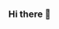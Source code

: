 ### Hi there 👋

<!--
**Sammy970/Sammy970** is a ✨ _special_ ✨ repository because its `README.md` (this file) appears on your GitHub profile.


<img align="center" src="https://github-readme-stats.vercel.app/api/<CARD_TYPE>/?username=Sammy970&theme=tokyonight&show_icons=true" />

![Anurag's GitHub stats](https://github-readme-stats.vercel.app/api?username=Sammy970&show_icons=true)

https://github-readme-stats.vercel.app/api?username=anuraghazra&show_icons=true&theme=radical

[![Anurag's GitHub stats](https://github-readme-stats.vercel.app/api?username=anuraghazra)](https://github.com/anuraghazra/github-readme-stats)


Here are some ideas to get you started:

- 🔭 I’m currently working on ...
- 🌱 I’m currently learning ...
- 👯 I’m looking to collaborate on ...
- 🤔 I’m looking for help with ...
- 💬 Ask me about ...
- 📫 How to reach me: ...
- 😄 Pronouns: ...
- ⚡ Fun fact: ...
-->
